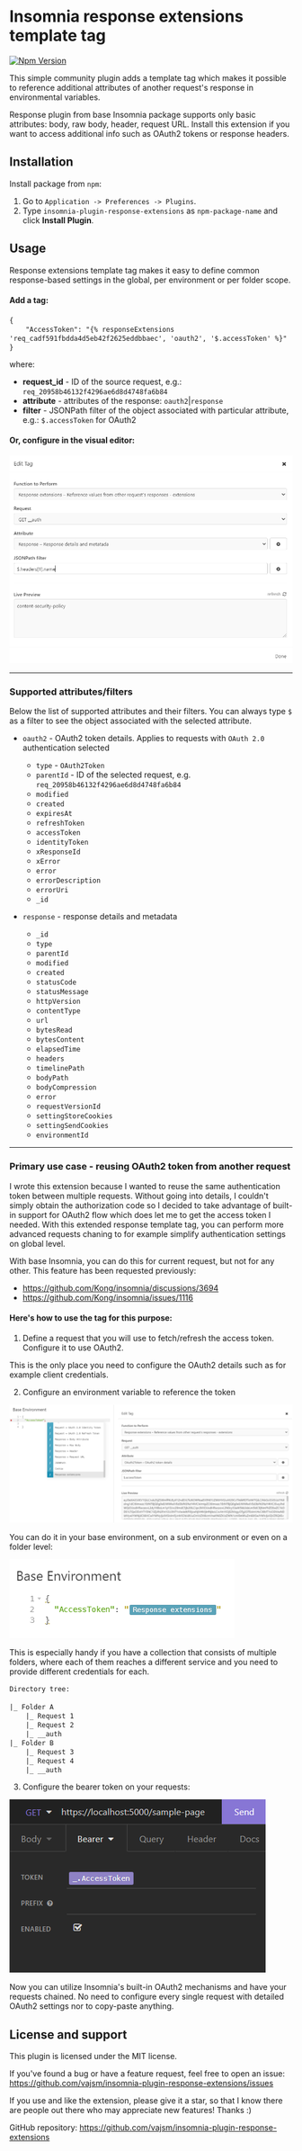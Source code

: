 # Insomnia response extensions template tag

[![Npm Version](https://img.shields.io/npm/v/insomnia-plugin-response-extensions.svg)](https://www.npmjs.com/package/insomnia-plugin-response-extensions)

This simple community plugin adds a template tag which makes it possible to reference additional attributes of another request's response in environmental variables.

Response plugin from base Insomnia package supports only basic attributes: body, raw body, header, request URL. Install this extension if you want to access additional info such as OAuth2 tokens or response headers.

## Installation

Install package from `npm`:

1. Go to `Application -> Preferences -> Plugins`.
2. Type `insomnia-plugin-response-extensions` as `npm-package-name` and click **Install Plugin**.

## Usage

Response extensions template tag makes it easy to define common response-based settings in the global, per environment or per folder scope.

#### **Add a tag:**
```
{
    "AccessToken": "{% responseExtensions 'req_cadf591fbdda4d5eb42f2625eddbbaec', 'oauth2', '$.accessToken' %}"
}
```

where:
* **request_id** - ID of the source request, e.g.: `req_20958b46132f4296ae6d8d4748fa6b84`
* **attribute** - attributes of the response: `oauth2`|`response`
* **filter** - JSONPath filter of the object associated with particular attribute, e.g.: `$.accessToken` for OAuth2

#### **Or, configure in the visual editor:**
![Sample image](https://raw.githubusercontent.com/vajsm/insomnia-plugin-response-extensions/main/assets/img03.PNG)

---

### Supported attributes/filters

Below the list of supported attributes and their filters. You can always type `$` as a filter to see the object associated with the selected attribute.

* `oauth2` - OAuth2 token details. Applies to requests with `OAuth 2.0` authentication selected
    - `type` - `OAuth2Token`
    - `parentId` - ID of the selected request, e.g. `req_20958b46132f4296ae6d8d4748fa6b84`
    - `modified`
    - `created`
    - `expiresAt`
    - `refreshToken`
    - `accessToken`
    - `identityToken`
    - `xResponseId`
    - `xError`
    - `error`
    - `errorDescription`
    - `errorUri`
    - `_id`

* `response` - response details and metadata
    - `_id`
    - `type`
    - `parentId`
    - `modified`
    - `created`
    - `statusCode`
    - `statusMessage`
    - `httpVersion`
    - `contentType`
    - `url`
    - `bytesRead`
    - `bytesContent`
    - `elapsedTime`
    - `headers`
    - `timelinePath`
    - `bodyPath`
    - `bodyCompression`
    - `error`
    - `requestVersionId`
    - `settingStoreCookies`
    - `settingSendCookies`
    - `environmentId`

---

### Primary use case - reusing OAuth2 token from another request

I wrote this extension because I wanted to reuse the same authentication token between multiple requests. Without going into details, I couldn't simply obtain the authorization code so I decided to take advantage of built-in support for OAuth2 flow which does let me to get the access token I needed. With this extended response template tag, you can perform more advanced requests chaning to for example simplify authentication settings on global level.

With base Insomnia, you can do this for current request, but not for any other. This feature has been requested previously:
* https://github.com/Kong/insomnia/discussions/3694 
* https://github.com/Kong/insomnia/issues/1116

#### Here's how to use the tag for this purpose:

1. Define a request that you will use to fetch/refresh the access token. Configure it to use OAuth2.

This is the only place you need to configure the OAuth2 details such as for example client credentials.

2. Configure an environment variable to reference the token

![Sample image](https://raw.githubusercontent.com/vajsm/insomnia-plugin-response-extensions/main/assets/img01.PNG)

You can do it in your base environment, on a sub environment or even on a folder level:

![Sample image](https://raw.githubusercontent.com/vajsm/insomnia-plugin-response-extensions/main/assets/img02.PNG)

This is especially handy if you have a collection that consists of multiple folders, where each of them reaches a different service and you need to provide different credentials for each. 

```
Directory tree:

|_ Folder A
    |_ Request 1
    |_ Request 2
    |_ __auth
|_ Folder B
    |_ Request 3
    |_ Request 4
    |_ __auth
```

3. Configure the bearer token on your requests:

![Sample image](https://raw.githubusercontent.com/vajsm/insomnia-plugin-response-extensions/main/assets/img04.PNG)

Now you can utilize Insomnia's built-in OAuth2 mechanisms and have your requests chained. No need to configure every single request with detailed OAuth2 settings nor to copy-paste anything.

## License and support

This plugin is licensed under the MIT license.

If you've found a bug or have a feature request, feel free to open an issue: https://github.com/vajsm/insomnia-plugin-response-extensions/issues

If you use and like the extension, please give it a star, so that I know there are people out there who may appreciate new features! Thanks :)

GitHub repository: https://github.com/vajsm/insomnia-plugin-response-extensions

